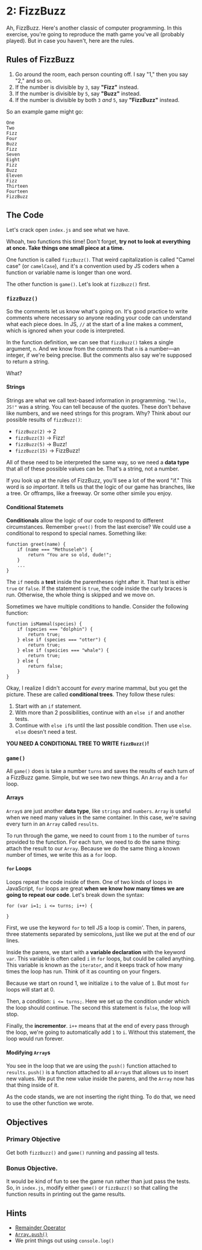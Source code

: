 # 2: FizzBuzz
Ah, FizzBuzz. Here's another classic of computer programming. In this exercise, you're going to reproduce the math game you've all (probably played). But in case you haven't, here are the rules.

## Rules of FizzBuzz
1. Go around the room, each person counting off. I say "1," then you say "2," and so on.
2. If the number is divisible by `3`, say **"Fizz"** instead.
3. If the number is divisible by `5`, say **"Buzz"** instead.
4. If the number is divisible by both `3` _and_ `5`, say **"FizzBuzz"** instead.

So an example game might go:

```
One
Two
Fizz
Four
Buzz
Fizz
Seven
Eight
Fizz
Buzz
Eleven
Fizz
Thirteen
Fourteen
FizzBuzz
```

## The Code
Let's crack open `index.js` and see what we have.

Whoah, two functions this time! Don't forget, **try not to look at everything at once. Take things one small piece at a time.** 

One function is called `fizzBuzz()`. That weird capitalization is called "Camel case" (or `camelCase`), and it's a convention used by JS coders when a function or variable name is longer than one word.

The other function is `game()`. Let's look at `fizzBuzz()` first.

### `fizzBuzz()`
So the comments let us know what's going on. It's good practice to write comments where necessary so anyone reading your code can understand what each piece does. In JS, `//` at the start of a line makes a comment, which is ignored when your code is interpreted.

In the function definition, we can see that `fizzBuzz()` takes a single argument, `n`. And we know from the comments that `n` is a number—an integer, if we're being precise. But the comments also say we're supposed to return a string.

What?

#### Strings
Strings are what we call text-based information in programming. `"Hello, JS!"` was a string. You can tell because of the quotes. These don't behave like numbers, and we need strings for this program. Why? Think about our possible results of `fizzBuzz()`:

* `fizzBuzz(2)` → 2
* `fizzBuzz(3)` → Fizz!
* `fizzBuzz(5)` → Buzz!
* `fizzBuzz(15)` → FizzBuzz!

All of these need to be interpreted the same way, so we need a **data type** that all of these possible values can be. That's a string, not a number.

If you look up at the rules of FizzBuzz, you'll see a lot of the word "if." This word is _so important_. It tells us that the logic of our game has branches, like a tree. Or offramps, like a freeway. Or some other simile you enjoy.

#### Conditional Statemets
**Conditionals** allow the logic of our code to respond to different circumstances. Remember `greet()` from the last exercise? We could use a conditional to respond to special names. Something like:

```
function greet(name) {
    if (name === "Methuseleh") {
        return "You are so old, dude!";
    }
    ...
}
```

The `if` needs a **test** inside the parentheses right after it. That test is either `true` or `false`. If the statement is `true`, the code inside the curly braces is run. Otherwise, the whole thing is skipped and we move on.

Sometimes we have multiple conditions to handle. Consider the following function:

```
function isMammal(species) {
    if (species === "dolphin") {
        return true;
    } else if (species === "otter") {
        return true;
    } else if (speicies === "whale") {
        return true;
    } else {
        return false;
    }
}
```

Okay, I realize I didn't account for _every_ marine mammal, but you get the picture. These are called **conditional trees**. They follow these rules:

1. Start with an `if` statement.
2. With more than 2 possibilities, continue with an `else if` and another tests.
3. Continue with `else if`s until the last possible condition. Then use `else`. `else` doesn't need a test.

**YOU NEED A CONDITIONAL TREE TO WRITE `fizzBuzz()`!**

### `game()`
All `game()` does is take a number `turns` and saves the results of each turn of a FizzBuzz game. Simple, but we see two new things. An `Array` and a `for` loop.

#### Arrays
`Array`s are just another **data type**, like `strings` and `numbers`. `Array` is useful when we need many values in the same container. In this case, we're saving every turn in an `Array` called `results`.

To run through the game, we need to count from `1` to the number of `turns` provided to the function. For each turn, we need to do the same thing: attach the result to our `Array`. Because we do the same thing a known number of times, we write this as a `for` loop.

#### `for` Loops
Loops repeat the code inside of them. One of two kinds of loops in JavaScript, `for` loops are great **when we know how many times we are going to repeat our code**. Let's break down the syntax:

```
for (var i=1; i <= turns; i++) {

}
```
First, we use the keyword `for` to tell JS a loop is comin'. Then, in parens, three statements separated by semicolons, just like we put at the end of our lines. 

Inside the parens, we start with a **variable declaration** with the keyword `var`. This variable is often called `i` in `for` loops, but could be called anything. This variable is known as the `iterator`, and it keeps track of how many times the loop has run. Think of it as counting on your fingers. 

Because we start on round 1, we initialize `i` to the value of `1`. But most `for` loops will start at 0.

Then, a condition: `i <= turns;`. Here we set up the condition under which the loop should continue. The second this statement is `false`, the loop will stop.

Finally, the **incrementor**. `i++` means that at the end of every pass through the loop, we're going to automatically add `1` to `i`. Without this statement, the loop would run forever.

#### Modifying `Array`s
You see in the loop that we are using the `push()` function attached to `results`. `push()` is a function attached to all `Array`s that allows us to insert new values. We put the new value inside the parens, and the `Array` now has that thing inside of it.

As the code stands, we are not inserting the right thing. To do that, we need to use the other function we wrote.

## Objectives
### Primary Objective
Get both `fizzBuzz()` and `game()` running and passing all tests.

### Bonus Objective.
It would be kind of fun to see the game run rather than just pass the tests. So, in `index.js`, modify either `game()` or `fizzBuzz()` so that calling the function results in printing out the game results.


## Hints
* [Remainder Operator](https://developer.mozilla.org/en-US/docs/Web/JavaScript/Reference/Operators/Arithmetic_Operators#Remainder_())
* [`Array.push()`](https://developer.mozilla.org/en-US/docs/Web/JavaScript/Reference/Global_Objects/Array/push?v=b)
* We print things out using `console.log()`